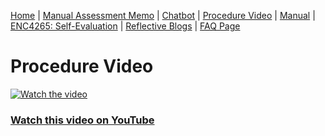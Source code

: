 [Home](index.md) | [Manual Assessment Memo](manual_assessment_memo.md) | [Chatbot](chatbot.md) | [Procedure Video](procedure_video.md) | [Manual](manual.md) | [ENC4265: Self-Evaluation](self_evaluation.md) | [Reflective Blogs](reflective_blogs.md) | [FAQ Page](FAQ_Page.md) 


# Procedure Video

[![Watch the video](https://img.youtube.com/vi/uXVZjspMuMc/0.jpg)](https://youtu.be/uXVZjspMuMc)

### [Watch this video on YouTube](https://youtu.be/uXVZjspMuMc)





